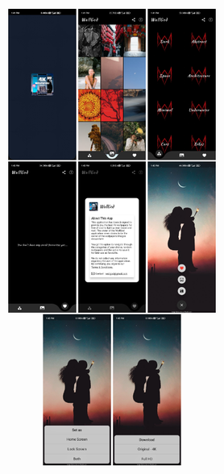 <html>
<body>
  <p align = center >
  <img src = "https://github.com/heyprincesingh/WallGod-Wallpaper/blob/master/git/1.jpg" height = "300">
  <img src = "https://github.com/heyprincesingh/WallGod-Wallpaper/blob/master/git/2.jpg" height = "300">
  <img src = "https://github.com/heyprincesingh/WallGod-Wallpaper/blob/master/git/3.jpg" height = "300">
  <img src = "https://github.com/heyprincesingh/WallGod-Wallpaper/blob/master/git/4.jpg" height = "300">
  <img src = "https://github.com/heyprincesingh/WallGod-Wallpaper/blob/master/git/5.jpg" height = "300">
  <img src = "https://github.com/heyprincesingh/WallGod-Wallpaper/blob/master/git/6.jpg" height = "300">
  <img src = "https://github.com/heyprincesingh/WallGod-Wallpaper/blob/master/git/7.jpg" height = "300">
  <img src = "https://github.com/heyprincesingh/WallGod-Wallpaper/blob/master/git/8.jpg" height = "300">
    </p>
    
</body>
</html>
